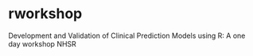 # rworkshop
Development and Validation of Clinical Prediction Models using R: A one day workshop NHSR
